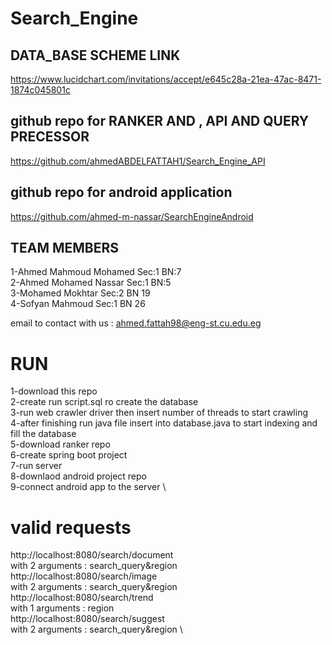 # Search_Engine

## DATA_BASE SCHEME LINK
https://www.lucidchart.com/invitations/accept/e645c28a-21ea-47ac-8471-1874c045801c

## github repo for RANKER AND , API AND QUERY PRECESSOR 
https://github.com/ahmedABDELFATTAH1/Search_Engine_API

## github repo for android application 
https://github.com/ahmed-m-nassar/SearchEngineAndroid

## TEAM MEMBERS 
1-Ahmed Mahmoud Mohamed Sec:1 BN:7 \
2-Ahmed Mohamed Nassar Sec:1 BN:5 \
3-Mohamed Mokhtar Sec:2 BN 19 \
4-Sofyan Mahmoud Sec:1 BN 26 

email to contact with us : ahmed.fattah98@eng-st.cu.edu.eg

# RUN
1-download this repo \
2-create run script.sql ro create the database \
3-run web crawler driver then insert number of threads to start crawling \
4-after finishing run java file insert into database.java to start indexing and fill the database \
5-download ranker repo \
6-create spring boot project \
7-run server \
8-downlaod android project repo \
9-connect android app to the server \


# valid requests 
http://localhost:8080/search/document \
with 2 arguments : search_query&region \
http://localhost:8080/search/image \
with 2 arguments : search_query&region \
http://localhost:8080/search/trend \
with 1 arguments : region \
http://localhost:8080/search/suggest \
with 2 arguments : search_query&region \






